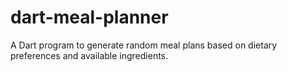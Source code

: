 # dart-meal-planner
A Dart program to generate random meal plans based on dietary preferences and available ingredients.
